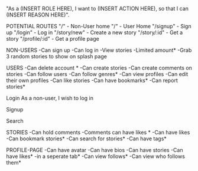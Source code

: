 "As a (INSERT ROLE HERE), I want to (INSERT ACTION HERE), so that I can (INSERT REASON HERE)".

POTENTIAL ROUTES
    "/" - Non-User home
    "/" - User Home
    "/signup" - Sign up
    "/login" - Log in
    "/story/new" - Create a new story
    "/story/:id" - Get a story
    "/profile/:id" - Get a profile page


NON-USERS
    -Can sign up
    -Can log in
    -View stories
        -Limited amount*
            -Grab 3 random stories to show on splash page

USERS
    -Can delete account *
    -Can create stories
    -Can create comments on stories
    -Can follow users
    -Can follow genres*
    -Can view profiles
    -Can edit their own profiles
    -Can like stories
    -Can have bookmarks*
    -Can report stories*

Login
As a non-user, I wish to log in

Signup

Search


STORIES
    -Can hold comments
        -Comments can have likes *
    -Can have likes
    -Can bookmark stories*
    -Can search for stories*
    -Can have tags*

PROFILE-PAGE
    -Can have avatar
    -Can have bios
    -Can have stories
    -Can have likes*
        -in a seperate tab*
    -Can view follows*
        -Can view who follows them*

